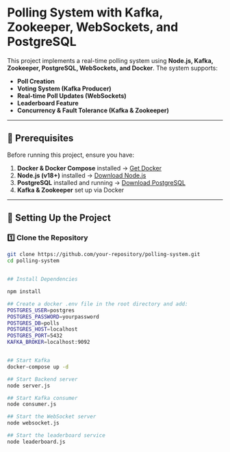 # Polling System with Kafka, Zookeeper, WebSockets, and PostgreSQL

This project implements a real-time polling system using **Node.js, Kafka, Zookeeper, PostgreSQL, WebSockets, and Docker**. The system supports:
- **Poll Creation**
- **Voting System (Kafka Producer)**
- **Real-time Poll Updates (WebSockets)**
- **Leaderboard Feature**
- **Concurrency & Fault Tolerance (Kafka & Zookeeper)**

---

## **📌 Prerequisites**
Before running this project, ensure you have:
1. **Docker & Docker Compose** installed → [Get Docker](https://www.docker.com/get-started/)
2. **Node.js (v18+)** installed → [Download Node.js](https://nodejs.org/)
3. **PostgreSQL** installed and running → [Download PostgreSQL](https://www.postgresql.org/download/)
4. **Kafka & Zookeeper** set up via Docker

---

## **🚀 Setting Up the Project**
### **1️⃣ Clone the Repository**
```sh
git clone https://github.com/your-repository/polling-system.git
cd polling-system


## Install Dependencies

npm install

## Create a docker .env file in the root directory and add:
POSTGRES_USER=postgres
POSTGRES_PASSWORD=yourpassword
POSTGRES_DB=polls
POSTGRES_HOST=localhost
POSTGRES_PORT=5432
KAFKA_BROKER=localhost:9092


## Start Kafka
docker-compose up -d

## Start Backend server
node server.js

## Start Kafka consumer
node consumer.js

## Start the WebSocket server
node websocket.js

## Start the leaderboard service
node leaderboard.js

